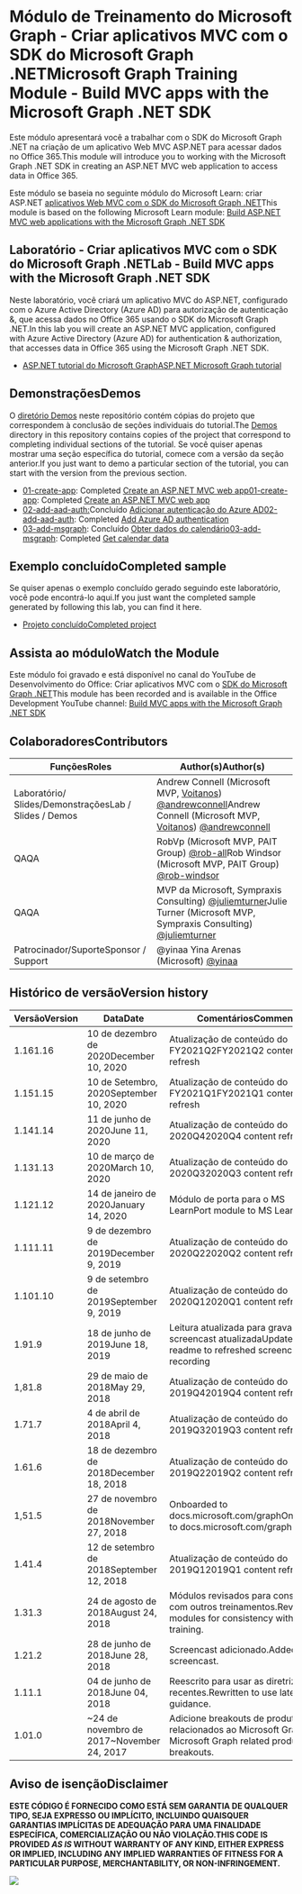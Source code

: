 # <a name="microsoft-graph-training-module---build-mvc-apps-with-the-microsoft-graph-net-sdk"></a><span data-ttu-id="b0d83-101">Módulo de Treinamento do Microsoft Graph - Criar aplicativos MVC com o SDK do Microsoft Graph .NET</span><span class="sxs-lookup"><span data-stu-id="b0d83-101">Microsoft Graph Training Module - Build MVC apps with the Microsoft Graph .NET SDK</span></span>

<span data-ttu-id="b0d83-102">Este módulo apresentará você a trabalhar com o SDK do Microsoft Graph .NET na criação de um aplicativo Web MVC ASP.NET para acessar dados no Office 365.</span><span class="sxs-lookup"><span data-stu-id="b0d83-102">This module will introduce you to working with the Microsoft Graph .NET SDK in creating an ASP.NET MVC web application to access data in Office 365.</span></span>

<span data-ttu-id="b0d83-103">Este módulo se baseia no seguinte módulo do Microsoft Learn: criar ASP.NET [aplicativos Web MVC com o SDK do Microsoft Graph .NET](https://docs.microsoft.com/learn/modules/msgraph-build-aspnetmvc-apps)</span><span class="sxs-lookup"><span data-stu-id="b0d83-103">This module is based on the following Microsoft Learn module: [Build ASP.NET MVC web applications with the Microsoft Graph .NET SDK](https://docs.microsoft.com/learn/modules/msgraph-build-aspnetmvc-apps)</span></span>

## <a name="lab---build-mvc-apps-with-the-microsoft-graph-net-sdk"></a><span data-ttu-id="b0d83-104">Laboratório - Criar aplicativos MVC com o SDK do Microsoft Graph .NET</span><span class="sxs-lookup"><span data-stu-id="b0d83-104">Lab - Build MVC apps with the Microsoft Graph .NET SDK</span></span>

<span data-ttu-id="b0d83-105">Neste laboratório, você criará um aplicativo MVC do ASP.NET, configurado com o Azure Active Directory (Azure AD) para autorização de autenticação &, que acessa dados no Office 365 usando o SDK do Microsoft Graph .NET.</span><span class="sxs-lookup"><span data-stu-id="b0d83-105">In this lab you will create an ASP.NET MVC application, configured with Azure Active Directory (Azure AD) for authentication & authorization, that accesses data in Office 365 using the Microsoft Graph .NET SDK.</span></span>

- [<span data-ttu-id="b0d83-106">ASP.NET tutorial do Microsoft Graph</span><span class="sxs-lookup"><span data-stu-id="b0d83-106">ASP.NET Microsoft Graph tutorial</span></span>](https://docs.microsoft.com/graph/training/aspnet-tutorial)

## <a name="demos"></a><span data-ttu-id="b0d83-107">Demonstrações</span><span class="sxs-lookup"><span data-stu-id="b0d83-107">Demos</span></span>

<span data-ttu-id="b0d83-108">O [diretório Demos](./Demos) neste repositório contém cópias do projeto que correspondem à conclusão de seções individuais do tutorial.</span><span class="sxs-lookup"><span data-stu-id="b0d83-108">The [Demos](./Demos) directory in this repository contains copies of the project that correspond to completing individual sections of the tutorial.</span></span> <span data-ttu-id="b0d83-109">Se você quiser apenas mostrar uma seção específica do tutorial, comece com a versão da seção anterior.</span><span class="sxs-lookup"><span data-stu-id="b0d83-109">If you just want to demo a particular section of the tutorial, you can start with the version from the previous section.</span></span>

- <span data-ttu-id="b0d83-110">[01-create-app](Demos/01-create-app): Completed [Create an ASP.NET MVC web app](https://docs.microsoft.com/graph/training/aspnet-tutorial?tutorial-step=1)</span><span class="sxs-lookup"><span data-stu-id="b0d83-110">[01-create-app](Demos/01-create-app): Completed [Create an ASP.NET MVC web app](https://docs.microsoft.com/graph/training/aspnet-tutorial?tutorial-step=1)</span></span>
- <span data-ttu-id="b0d83-111">[02-add-aad-auth:](Demos/02-add-aad-auth)Concluído [Adicionar autenticação do Azure AD](https://docs.microsoft.com/graph/training/aspnet-tutorial?tutorial-step=3)</span><span class="sxs-lookup"><span data-stu-id="b0d83-111">[02-add-aad-auth](Demos/02-add-aad-auth): Completed [Add Azure AD authentication](https://docs.microsoft.com/graph/training/aspnet-tutorial?tutorial-step=3)</span></span>
- <span data-ttu-id="b0d83-112">[03-add-msgraph](Demos/03-add-msgraph): Concluído [Obter dados do calendário](https://docs.microsoft.com/graph/training/aspnet-tutorial?tutorial-step=4)</span><span class="sxs-lookup"><span data-stu-id="b0d83-112">[03-add-msgraph](Demos/03-add-msgraph): Completed [Get calendar data](https://docs.microsoft.com/graph/training/aspnet-tutorial?tutorial-step=4)</span></span>

## <a name="completed-sample"></a><span data-ttu-id="b0d83-113">Exemplo concluído</span><span class="sxs-lookup"><span data-stu-id="b0d83-113">Completed sample</span></span>

<span data-ttu-id="b0d83-114">Se quiser apenas o exemplo concluído gerado seguindo este laboratório, você pode encontrá-lo aqui.</span><span class="sxs-lookup"><span data-stu-id="b0d83-114">If you just want the completed sample generated by following this lab, you can find it here.</span></span>

- [<span data-ttu-id="b0d83-115">Projeto concluído</span><span class="sxs-lookup"><span data-stu-id="b0d83-115">Completed project</span></span>](Demos/03-add-msgraph)

## <a name="watch-the-module"></a><span data-ttu-id="b0d83-116">Assista ao módulo</span><span class="sxs-lookup"><span data-stu-id="b0d83-116">Watch the Module</span></span>

<span data-ttu-id="b0d83-117">Este módulo foi gravado e está disponível no canal do YouTube de Desenvolvimento do Office: Criar aplicativos MVC com o [SDK do Microsoft Graph .NET](https://youtu.be/a2teHZ5WuNc)</span><span class="sxs-lookup"><span data-stu-id="b0d83-117">This module has been recorded and is available in the Office Development YouTube channel: [Build MVC apps with the Microsoft Graph .NET SDK](https://youtu.be/a2teHZ5WuNc)</span></span>

## <a name="contributors"></a><span data-ttu-id="b0d83-118">Colaboradores</span><span class="sxs-lookup"><span data-stu-id="b0d83-118">Contributors</span></span>

| <span data-ttu-id="b0d83-119">Funções</span><span class="sxs-lookup"><span data-stu-id="b0d83-119">Roles</span></span>                | <span data-ttu-id="b0d83-120">Author(s)</span><span class="sxs-lookup"><span data-stu-id="b0d83-120">Author(s)</span></span>                                                                                                      |
| -------------------- | -------------------------------------------------------------------------------------------------------------- |
| <span data-ttu-id="b0d83-121">Laboratório/ Slides/Demonstrações</span><span class="sxs-lookup"><span data-stu-id="b0d83-121">Lab / Slides / Demos</span></span> | <span data-ttu-id="b0d83-122">Andrew Connell (Microsoft MVP, [Voitanos](//github.com/voitanos)) [@andrewconnell](//github.com/andrewconnell)</span><span class="sxs-lookup"><span data-stu-id="b0d83-122">Andrew Connell (Microsoft MVP, [Voitanos](//github.com/voitanos)) [@andrewconnell](//github.com/andrewconnell)</span></span> |
| <span data-ttu-id="b0d83-123">QA</span><span class="sxs-lookup"><span data-stu-id="b0d83-123">QA</span></span>                   | <span data-ttu-id="b0d83-124">RobVp (Microsoft MVP, PAIT Group) [@rob-all](//github.com/rob-windsor)</span><span class="sxs-lookup"><span data-stu-id="b0d83-124">Rob Windsor (Microsoft MVP, PAIT Group) [@rob-windsor](//github.com/rob-windsor)</span></span>                               |
| <span data-ttu-id="b0d83-125">QA</span><span class="sxs-lookup"><span data-stu-id="b0d83-125">QA</span></span>                   | <span data-ttu-id="b0d83-126">MVP da Microsoft, Sympraxis Consulting) [@juliemturner](//github.com/juliemturner)</span><span class="sxs-lookup"><span data-stu-id="b0d83-126">Julie Turner (Microsoft MVP, Sympraxis Consulting) [@juliemturner](//github.com/juliemturner)</span></span>                  |
| <span data-ttu-id="b0d83-127">Patrocinador/Suporte</span><span class="sxs-lookup"><span data-stu-id="b0d83-127">Sponsor / Support</span></span>    | <span data-ttu-id="b0d83-128">@yinaa [](//github.com/yinaa)</span><span class="sxs-lookup"><span data-stu-id="b0d83-128">Yina Arenas (Microsoft) [@yinaa](//github.com/yinaa)</span></span>                                                           |

## <a name="version-history"></a><span data-ttu-id="b0d83-129">Histórico de versão</span><span class="sxs-lookup"><span data-stu-id="b0d83-129">Version history</span></span>

| <span data-ttu-id="b0d83-130">Versão</span><span class="sxs-lookup"><span data-stu-id="b0d83-130">Version</span></span> | <span data-ttu-id="b0d83-131">Data</span><span class="sxs-lookup"><span data-stu-id="b0d83-131">Date</span></span>               | <span data-ttu-id="b0d83-132">Comentários</span><span class="sxs-lookup"><span data-stu-id="b0d83-132">Comments</span></span>                                             |
| ------- | ------------------ | ---------------------------------------------------- |
| <span data-ttu-id="b0d83-133">1.16</span><span class="sxs-lookup"><span data-stu-id="b0d83-133">1.16</span></span>    | <span data-ttu-id="b0d83-134">10 de dezembro de 2020</span><span class="sxs-lookup"><span data-stu-id="b0d83-134">December 10, 2020</span></span> | <span data-ttu-id="b0d83-135">Atualização de conteúdo do FY2021Q2</span><span class="sxs-lookup"><span data-stu-id="b0d83-135">FY2021Q2 content refresh</span></span>                             |
| <span data-ttu-id="b0d83-136">1.15</span><span class="sxs-lookup"><span data-stu-id="b0d83-136">1.15</span></span>    | <span data-ttu-id="b0d83-137">10 de Setembro, 2020</span><span class="sxs-lookup"><span data-stu-id="b0d83-137">September 10, 2020</span></span> | <span data-ttu-id="b0d83-138">Atualização de conteúdo do FY2021Q1</span><span class="sxs-lookup"><span data-stu-id="b0d83-138">FY2021Q1 content refresh</span></span>                             |
| <span data-ttu-id="b0d83-139">1.14</span><span class="sxs-lookup"><span data-stu-id="b0d83-139">1.14</span></span>    | <span data-ttu-id="b0d83-140">11 de junho de 2020</span><span class="sxs-lookup"><span data-stu-id="b0d83-140">June 11, 2020</span></span>      | <span data-ttu-id="b0d83-141">Atualização de conteúdo do 2020Q4</span><span class="sxs-lookup"><span data-stu-id="b0d83-141">2020Q4 content refresh</span></span>                               |
| <span data-ttu-id="b0d83-142">1.13</span><span class="sxs-lookup"><span data-stu-id="b0d83-142">1.13</span></span>    | <span data-ttu-id="b0d83-143">10 de março de 2020</span><span class="sxs-lookup"><span data-stu-id="b0d83-143">March 10, 2020</span></span>     | <span data-ttu-id="b0d83-144">Atualização de conteúdo do 2020Q3</span><span class="sxs-lookup"><span data-stu-id="b0d83-144">2020Q3 content refresh</span></span>                               |
| <span data-ttu-id="b0d83-145">1.12</span><span class="sxs-lookup"><span data-stu-id="b0d83-145">1.12</span></span>    | <span data-ttu-id="b0d83-146">14 de janeiro de 2020</span><span class="sxs-lookup"><span data-stu-id="b0d83-146">January 14, 2020</span></span>   | <span data-ttu-id="b0d83-147">Módulo de porta para o MS Learn</span><span class="sxs-lookup"><span data-stu-id="b0d83-147">Port module to MS Learn</span></span>                              |
| <span data-ttu-id="b0d83-148">1.11</span><span class="sxs-lookup"><span data-stu-id="b0d83-148">1.11</span></span>    | <span data-ttu-id="b0d83-149">9 de dezembro de 2019</span><span class="sxs-lookup"><span data-stu-id="b0d83-149">December 9, 2019</span></span>   | <span data-ttu-id="b0d83-150">Atualização de conteúdo do 2020Q2</span><span class="sxs-lookup"><span data-stu-id="b0d83-150">2020Q2 content refresh</span></span>                               |
| <span data-ttu-id="b0d83-151">1.10</span><span class="sxs-lookup"><span data-stu-id="b0d83-151">1.10</span></span>    | <span data-ttu-id="b0d83-152">9 de setembro de 2019</span><span class="sxs-lookup"><span data-stu-id="b0d83-152">September 9, 2019</span></span>  | <span data-ttu-id="b0d83-153">Atualização de conteúdo do 2020Q1</span><span class="sxs-lookup"><span data-stu-id="b0d83-153">2020Q1 content refresh</span></span>                               |
| <span data-ttu-id="b0d83-154">1.9</span><span class="sxs-lookup"><span data-stu-id="b0d83-154">1.9</span></span>     | <span data-ttu-id="b0d83-155">18 de junho de 2019</span><span class="sxs-lookup"><span data-stu-id="b0d83-155">June 18, 2019</span></span>      | <span data-ttu-id="b0d83-156">Leitura atualizada para gravação de screencast atualizada</span><span class="sxs-lookup"><span data-stu-id="b0d83-156">Updated readme to refreshed screencast recording</span></span>     |
| <span data-ttu-id="b0d83-157">1,8</span><span class="sxs-lookup"><span data-stu-id="b0d83-157">1.8</span></span>     | <span data-ttu-id="b0d83-158">29 de maio de 2018</span><span class="sxs-lookup"><span data-stu-id="b0d83-158">May 29, 2018</span></span>       | <span data-ttu-id="b0d83-159">Atualização de conteúdo do 2019Q4</span><span class="sxs-lookup"><span data-stu-id="b0d83-159">2019Q4 content refresh</span></span>                               |
| <span data-ttu-id="b0d83-160">1.7</span><span class="sxs-lookup"><span data-stu-id="b0d83-160">1.7</span></span>     | <span data-ttu-id="b0d83-161">4 de abril de 2018</span><span class="sxs-lookup"><span data-stu-id="b0d83-161">April 4, 2018</span></span>      | <span data-ttu-id="b0d83-162">Atualização de conteúdo do 2019Q3</span><span class="sxs-lookup"><span data-stu-id="b0d83-162">2019Q3 content refresh</span></span>                               |
| <span data-ttu-id="b0d83-163">1.6</span><span class="sxs-lookup"><span data-stu-id="b0d83-163">1.6</span></span>     | <span data-ttu-id="b0d83-164">18 de dezembro de 2018</span><span class="sxs-lookup"><span data-stu-id="b0d83-164">December 18, 2018</span></span>  | <span data-ttu-id="b0d83-165">Atualização de conteúdo do 2019Q2</span><span class="sxs-lookup"><span data-stu-id="b0d83-165">2019Q2 content refresh</span></span>                               |
| <span data-ttu-id="b0d83-166">1,5</span><span class="sxs-lookup"><span data-stu-id="b0d83-166">1.5</span></span>     | <span data-ttu-id="b0d83-167">27 de novembro de 2018</span><span class="sxs-lookup"><span data-stu-id="b0d83-167">November 27, 2018</span></span>  | <span data-ttu-id="b0d83-168">Onboarded to docs.microsoft.com/graph</span><span class="sxs-lookup"><span data-stu-id="b0d83-168">Onboarded to docs.microsoft.com/graph</span></span>                |
| <span data-ttu-id="b0d83-169">1.4</span><span class="sxs-lookup"><span data-stu-id="b0d83-169">1.4</span></span>     | <span data-ttu-id="b0d83-170">12 de setembro de 2018</span><span class="sxs-lookup"><span data-stu-id="b0d83-170">September 12, 2018</span></span> | <span data-ttu-id="b0d83-171">Atualização de conteúdo do 2019Q1</span><span class="sxs-lookup"><span data-stu-id="b0d83-171">2019Q1 content refresh</span></span>                               |
| <span data-ttu-id="b0d83-172">1.3</span><span class="sxs-lookup"><span data-stu-id="b0d83-172">1.3</span></span>     | <span data-ttu-id="b0d83-173">24 de agosto de 2018</span><span class="sxs-lookup"><span data-stu-id="b0d83-173">August 24, 2018</span></span>    | <span data-ttu-id="b0d83-174">Módulos revisados para consistência com outros treinamentos.</span><span class="sxs-lookup"><span data-stu-id="b0d83-174">Revised modules for consistency with other training.</span></span> |
| <span data-ttu-id="b0d83-175">1.2</span><span class="sxs-lookup"><span data-stu-id="b0d83-175">1.2</span></span>     | <span data-ttu-id="b0d83-176">28 de junho de 2018</span><span class="sxs-lookup"><span data-stu-id="b0d83-176">June 28, 2018</span></span>      | <span data-ttu-id="b0d83-177">Screencast adicionado.</span><span class="sxs-lookup"><span data-stu-id="b0d83-177">Added screencast.</span></span>                                    |
| <span data-ttu-id="b0d83-178">1.1</span><span class="sxs-lookup"><span data-stu-id="b0d83-178">1.1</span></span>     | <span data-ttu-id="b0d83-179">04 de junho de 2018</span><span class="sxs-lookup"><span data-stu-id="b0d83-179">June 04, 2018</span></span>      | <span data-ttu-id="b0d83-180">Reescrito para usar as diretrizes mais recentes.</span><span class="sxs-lookup"><span data-stu-id="b0d83-180">Rewritten to use latest guidance.</span></span>                    |
| <span data-ttu-id="b0d83-181">1.0</span><span class="sxs-lookup"><span data-stu-id="b0d83-181">1.0</span></span>     | <span data-ttu-id="b0d83-182">~24 de novembro de 2017</span><span class="sxs-lookup"><span data-stu-id="b0d83-182">~November 24, 2017</span></span> | <span data-ttu-id="b0d83-183">Adicione breakouts de produtos relacionados ao Microsoft Graph.</span><span class="sxs-lookup"><span data-stu-id="b0d83-183">Add Microsoft Graph related product breakouts.</span></span>       |

## <a name="disclaimer"></a><span data-ttu-id="b0d83-184">Aviso de isenção</span><span class="sxs-lookup"><span data-stu-id="b0d83-184">Disclaimer</span></span>

<span data-ttu-id="b0d83-185">**ESTE CÓDIGO  É FORNECIDO COMO ESTÁ SEM GARANTIA DE QUALQUER TIPO, SEJA EXPRESSO OU IMPLÍCITO, INCLUINDO QUAISQUER GARANTIAS IMPLÍCITAS DE ADEQUAÇÃO PARA UMA FINALIDADE ESPECÍFICA, COMERCIALIZAÇÃO OU NÃO VIOLAÇÃO.**</span><span class="sxs-lookup"><span data-stu-id="b0d83-185">**THIS CODE IS PROVIDED _AS IS_ WITHOUT WARRANTY OF ANY KIND, EITHER EXPRESS OR IMPLIED, INCLUDING ANY IMPLIED WARRANTIES OF FITNESS FOR A PARTICULAR PURPOSE, MERCHANTABILITY, OR NON-INFRINGEMENT.**</span></span>

<img src="https://telemetry.sharepointpnp.com/msgraph-training-aspnetmvcapp" />
